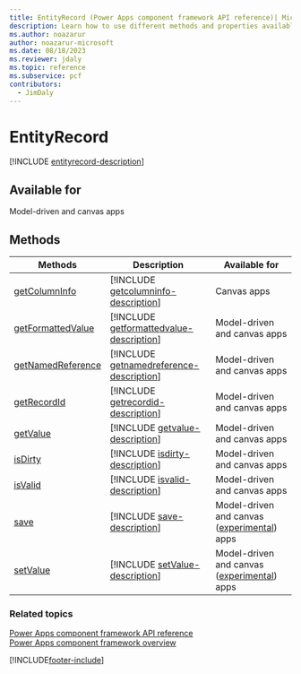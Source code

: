 ```yaml
---
title: EntityRecord (Power Apps component framework API reference)| Microsoft Docs
description: Learn how to use different methods and properties available for EntityRecord in Power Apps component framework.
ms.author: noazarur
author: noazarur-microsoft
ms.date: 08/18/2023
ms.reviewer: jdaly
ms.topic: reference
ms.subservice: pcf
contributors:
  - JimDaly
---
```


# EntityRecord

[!INCLUDE [entityrecord-description](includes/entityrecord-description.md)]

## Available for

Model-driven and canvas apps

## Methods

| Methods| Description| Available for|
|-----|-----|-----|
| [getColumnInfo](entityrecord/getColumnInfo.md)|[!INCLUDE [getcolumninfo-description](entityrecord/includes/getcolumninfo-description.md)]| Canvas apps|
| [getFormattedValue](entityrecord/getformattedvalue.md)|[!INCLUDE [getformattedvalue-description](entityrecord/includes/getformattedvalue-description.md)] | Model-driven and canvas apps|
| [getNamedReference](entityrecord/getnamedreference.md)|[!INCLUDE [getnamedreference-description](entityrecord/includes/getnamedreference-description.md)] | Model-driven and canvas apps|
| [getRecordId](entityrecord/getrecordid.md)|[!INCLUDE [getrecordid-description](entityrecord/includes/getrecordid-description.md)]| Model-driven and canvas apps|
| [getValue](entityrecord/getvalue.md)|[!INCLUDE [getvalue-description](entityrecord/includes/getvalue-description.md)]| Model-driven and canvas apps|
| [isDirty](entityrecord/isDirty.md)|[!INCLUDE [isdirty-description](entityrecord/includes/isdirty-description.md)]| Model-driven and canvas apps|
| [isValid](entityrecord/isValid.md)|[!INCLUDE [isvalid-description](entityrecord/includes/isvalid-description.md)]| Model-driven and canvas apps|
| [save](entityrecord/save.md)|[!INCLUDE [save-description](entityrecord/includes/save-description.md)]| Model-driven and canvas ([experimental](../../../maker/canvas-apps/working-with-experimental-preview.md#feature-roll-out-stages)) apps|
| [setValue](entityrecord/setValue.md)|[!INCLUDE [setValue-description](entityrecord/includes/setValue-description.md)] | Model-driven and canvas ([experimental](../../../maker/canvas-apps/working-with-experimental-preview.md#feature-roll-out-stages)) apps|

### Related topics

[Power Apps component framework API reference](../reference/index.md)<br/>
[Power Apps component framework overview](../overview.md)

[!INCLUDE[footer-include](../../../includes/footer-banner.md)]
